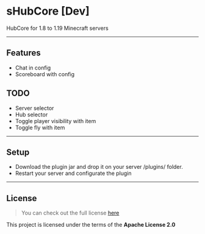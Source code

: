 sHubCore [Dev]
============

HubCore for 1.8 to 1.19 Minecraft servers

---

## Features
- Chat in config
- Scoreboard with config

## TODO
- Server selector
- Hub selector
- Toggle player visibility with item
- Toggle fly with item

---

## Setup
- Download the plugin jar and drop it on your server /plugins/ folder.
- Restart your server and configurate the plugin

---

## License
>You can check out the full license [here](https://github.com/Stars-Development/sHubCore/blob/main/LICENSE)

This project is licensed under the terms of the **Apache License 2.0**
